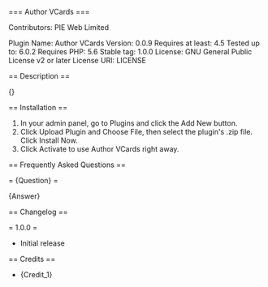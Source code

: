 === Author VCards ===

Contributors: PIE Web Limited

Plugin Name: Author VCards
Version: 0.0.9
Requires at least: 4.5
Tested up to: 6.0.2
Requires PHP: 5.6
Stable tag: 1.0.0
License: GNU General Public License v2 or later
License URI: LICENSE

== Description ==

{}

== Installation ==

1. In your admin panel, go to Plugins and click the Add New button.
2. Click Upload Plugin and Choose File, then select the plugin's .zip file. Click Install Now.
3. Click Activate to use Author VCards right away.

== Frequently Asked Questions ==

= {Question} =

{Answer}

== Changelog ==

= 1.0.0 =
* Initial release

== Credits ==

* {Credit_1}
